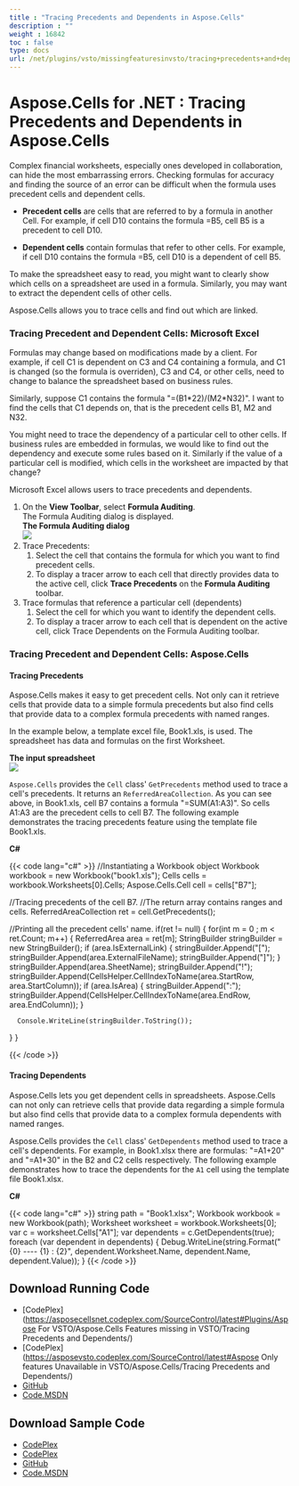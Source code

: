 ```yaml
---
title : "Tracing Precedents and Dependents in Aspose.Cells" 
description : "" 
weight : 16842 
toc : false
type: docs
url: /net/plugins/vsto/missingfeaturesinvsto/tracing+precedents+and+dependents+in+aspose.cells/
---
```


# Aspose.Cells for .NET : Tracing Precedents and Dependents in Aspose.Cells


Complex financial worksheets, especially ones developed in collaboration, can hide the most embarrassing errors. Checking formulas for accuracy and finding the source of an error can be difficult when the formula uses precedent cells and dependent cells.

*   **Precedent cells** are cells that are referred to by a formula in another Cell. For example, if cell D10 contains the formula =B5, cell B5 is a precedent to cell D10.

*   **Dependent cells** contain formulas that refer to other cells. For example, if cell D10 contains the formula =B5, cell D10 is a dependent of cell B5.

To make the spreadsheet easy to read, you might want to clearly show which cells on a spreadsheet are used in a formula. Similarly, you may want to extract the dependent cells of other cells.

Aspose.Cells allows you to trace cells and find out which are linked.

### Tracing Precedent and Dependent Cells: Microsoft Excel

Formulas may change based on modifications made by a client. For example, if cell C1 is dependent on C3 and C4 containing a formula, and C1 is changed (so the formula is overriden), C3 and C4, or other cells, need to change to balance the spreadsheet based on business rules.

Similarly, suppose C1 contains the formula "=(B1\*22)/(M2\*N32)". I want to find the cells that C1 depends on, that is the precedent cells B1, M2 and N32.

You might need to trace the dependency of a particular cell to other cells. If business rules are embedded in formulas, we would like to find out the dependency and execute some rules based on it. Similarly if the value of a particular cell is modified, which cells in the worksheet are impacted by that change?

Microsoft Excel allows users to trace precedents and dependents.

1.  On the **View Toolbar**, select **Formula Auditing**.  
    The Formula Auditing dialog is displayed.  
    **The Formula Auditing dialog**  
    ![](https://docs2.aspose.com/cells/net/attachments/5020673/5115062.png)
2.  Trace Precedents:
    1.  Select the cell that contains the formula for which you want to find precedent cells.
    2.  To display a tracer arrow to each cell that directly provides data to the active cell, click **Trace Precedents** on the **Formula Auditing** toolbar.
3.  Trace formulas that reference a particular cell (dependents)
    1.  Select the cell for which you want to identify the dependent cells.
    2.  To display a tracer arrow to each cell that is dependent on the active cell, click Trace Dependents on the Formula Auditing toolbar.

### Tracing Precedent and Dependent Cells: Aspose.Cells

#### Tracing Precedents

Aspose.Cells makes it easy to get precedent cells. Not only can it retrieve cells that provide data to a simple formula precedents but also find cells that provide data to a complex formula precedents with named ranges.

In the example below, a template excel file, Book1.xls, is used. The spreadsheet has data and formulas on the first Worksheet.

**The input spreadsheet**  
![](https://docs2.aspose.com/cells/net/attachments/5020673/5115066.png)

`Aspose.Cells` provides the `Cell` class' `GetPrecedents` method used to trace a cell's precedents. It returns an `ReferredAreaCollection`. As you can see above, in Book1.xls, cell B7 contains a formula "=SUM(A1:A3)". So cells A1:A3 are the precedent cells to cell B7. The following example demonstrates the tracing precedents feature using the template file Book1.xls.

**C#**

{{< code lang="c#" >}}
//Instantiating a Workbook object
Workbook workbook = new Workbook("book1.xls");
Cells cells = workbook.Worksheets[0].Cells;
Aspose.Cells.Cell cell = cells["B7"];

//Tracing precedents of the cell B7.
//The return array contains ranges and cells.
ReferredAreaCollection ret = cell.GetPrecedents();

//Printing all the precedent cells' name.
if(ret != null)
{
  for(int m = 0 ; m < ret.Count; m++)
  {
    ReferredArea area = ret[m];
    StringBuilder stringBuilder = new StringBuilder();
    if (area.IsExternalLink)
    {
        stringBuilder.Append("[");
        stringBuilder.Append(area.ExternalFileName);
        stringBuilder.Append("]");
     }
     stringBuilder.Append(area.SheetName);
     stringBuilder.Append("!");
     stringBuilder.Append(CellsHelper.CellIndexToName(area.StartRow, area.StartColumn));
     if (area.IsArea)
      {
          stringBuilder.Append(":");
          stringBuilder.Append(CellsHelper.CellIndexToName(area.EndRow, area.EndColumn));
      }


      Console.WriteLine(stringBuilder.ToString());
   }
}
 
{{< /code >}}

#### Tracing Dependents

Aspose.Cells lets you get dependent cells in spreadsheets. Aspose.Cells can not only can retrieve cells that provide data regarding a simple formula but also find cells that provide data to a complex formula dependents with named ranges.

Aspose.Cells provides the `Cell` class' `GetDependents` method used to trace a cell's dependents. For example, in Book1.xlsx there are formulas: "=A1+20" and "=A1+30" in the B2 and C2 cells respectively. The following example demonstrates how to trace the dependents for the `A1` cell using the template file Book1.xlsx.

**C#**

{{< code lang="c#" >}}
string path = "Book1.xlsx";
Workbook workbook = new Workbook(path);
Worksheet worksheet = workbook.Worksheets[0];
var c = worksheet.Cells["A1"];
var dependents = c.GetDependents(true);
foreach (var dependent in dependents)
{
     Debug.WriteLine(string.Format("{0} ---- {1} : {2}", dependent.Worksheet.Name, dependent.Name, dependent.Value));
}
{{< /code >}}

## Download Running Code

*   [CodePlex](https://asposecellsnet.codeplex.com/SourceControl/latest#Plugins/Aspose For VSTO/Aspose.Cells Features missing in VSTO/Tracing Precedents and Dependents/)
*   [CodePlex](https://asposevsto.codeplex.com/SourceControl/latest#Aspose Only features Unavailable in VSTO/Aspose.Cells/Tracing Precedents and Dependents/)
*   [GitHub](https://github.com/aspose-cells/Aspose.Cells-for-.NET/tree/master/Plugins/Aspose.Cells%20Vs%20VSTO%20Spreadsheets/Aspose.Cells%20Features%20missing%20in%20VSTO/Tracing%20Precedents%20and%20Dependents)
*   [Code.MSDN](https://code.msdn.microsoft.com/Missing-features-in-VSTO-ac9ea836/view/SourceCode#content)

## Download Sample Code

*   [CodePlex](https://asposecellsnet.codeplex.com/releases/view/618484)
*   [CodePlex](https://asposevsto.codeplex.com/releases/view/618289)
*   [GitHub](https://github.com/aspose-cells/Aspose.Cells-for-.NET/releases/tag/MissingFeaturesAsposeCellsForVSTO1.1)
*   [Code.MSDN](https://code.msdn.microsoft.com/Missing-features-in-VSTO-ac9ea836#content)

